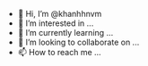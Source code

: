 - 👋 Hi, I’m @khanhhnvm
- 👀 I’m interested in ...
- 🌱 I’m currently learning ...
- 💞️ I’m looking to collaborate on ...
- 📫 How to reach me ...

<!---
khanhhnvm/khanhhnvm is a ✨ special ✨ repository because its `README.md` (this file) appears on your GitHub profile.
You can click the Preview link to take a look at your changes.
--->
